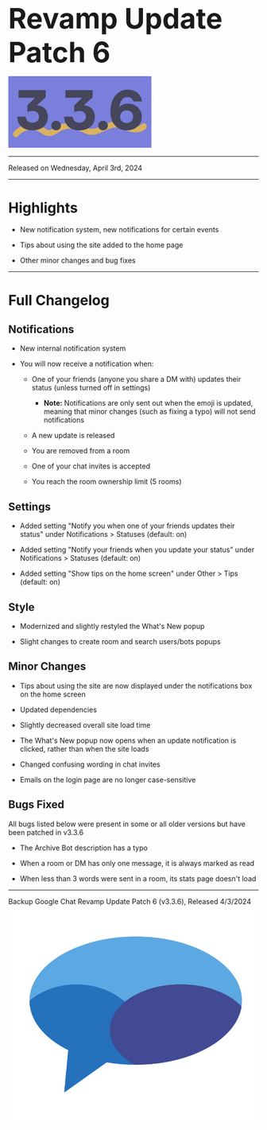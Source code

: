 <h1 style="font-size:4em;margin-bottom:0.25em;">
    Revamp Update Patch 6
</h1>

<img src="/public/v3.3.6.svg" height="10%" alt="v3.3.6">

<hr>

Released on Wednesday, April 3rd, 2024

<hr>

<style>
    h1 {
        font-size: 2em;
    }
</style>

# Highlights

- New notification system, new notifications for certain events

- Tips about using the site added to the home page

- Other minor changes and bug fixes

<hr>

# Full Changelog

## Notifications

- New internal notification system

- You will now receive a notification when:

  - One of your friends (anyone you share a DM with) updates their status (unless turned off in settings)

    - **Note:** Notifications are only sent out when the emoji is updated, meaning that minor changes (such as fixing a typo) will not send notifications

  - A new update is released

  - You are removed from a room

  - One of your chat invites is accepted

  - You reach the room ownership limit (5 rooms)

## Settings

- Added setting "Notify you when one of your friends updates their status" under Notifications > Statuses (default: on)

- Added setting "Notify your friends when you update your status" under Notifications > Statuses (default: on)

- Added setting "Show tips on the home screen" under Other > Tips (default: on)

## Style

- Modernized and slightly restyled the What's New popup

- Slight changes to create room and search users/bots popups

## Minor Changes

- Tips about using the site are now displayed under the notifications box on the home screen

- Updated dependencies

- Slightly decreased overall site load time

- The What's New popup now opens when an update notification is clicked, rather than when the site loads

- Changed confusing wording in chat invites

- Emails on the login page are no longer case-sensitive

## Bugs Fixed

All bugs listed below were present in some or all older versions but have been patched in v3.3.6

- The Archive Bot description has a typo

- When a room or DM has only one message, it is always marked as read

- When less than 3 words were sent in a room, its stats page doesn't load

<hr>

Backup Google Chat Revamp Update Patch 6 (v3.3.6), Released 4/3/2024  
<img src="/public/logo.svg" height="10%" alt="Backup Google Chat">
